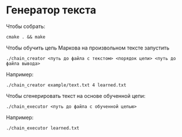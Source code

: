 # Генератор текста

Чтобы собрать:
```
cmake . && make
```

Чтобы обучить цепь Маркова на произвольном тексте запустить
```
./chain_creator <путь до файла с текстом> <порядок цепи> <путь до файла вывода>
```
Например:
```
./chain_creator example/text.txt 4 learned.txt
```

Чтобы сгенерировать текст на основе обученной цепи:
```
./chain_executor <путь до файла с обученной цепью>
```
Например:
```
./chain_executor learned.txt
```